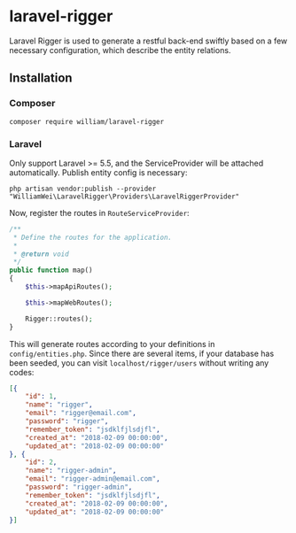 # laravel-rigger
Laravel Rigger is used to generate a restful back-end swiftly
based on a few necessary configuration, which describe the entity
relations.

## Installation

### Composer

```
composer require william/laravel-rigger
```

### Laravel
Only support Laravel >= 5.5, and the ServiceProvider will be attached automatically.
Publish entity config is necessary:

```
php artisan vendor:publish --provider "WilliamWei\LaravelRigger\Providers\LaravelRiggerProvider"
```

Now, register the routes in `RouteServiceProvider`:

```php
/**
 * Define the routes for the application.
 *
 * @return void
 */
public function map()
{
    $this->mapApiRoutes();

    $this->mapWebRoutes();

    Rigger::routes();
}

```

This will generate routes according to your definitions in `config/entities.php`.
Since there are several items, if your database has been seeded, you can visit `localhost/rigger/users` without 
writing any codes:

```json
[{
	"id": 1,
	"name": "rigger",
	"email": "rigger@email.com",
	"password": "rigger",
	"remember_token": "jsdklfjlsdjfl",
	"created_at": "2018-02-09 00:00:00",
	"updated_at": "2018-02-09 00:00:00"
}, {
	"id": 2,
	"name": "rigger-admin",
	"email": "rigger-admin@email.com",
	"password": "rigger-admin",
	"remember_token": "jsdklfjlsdjfl",
	"created_at": "2018-02-09 00:00:00",
	"updated_at": "2018-02-09 00:00:00"
}]
```





